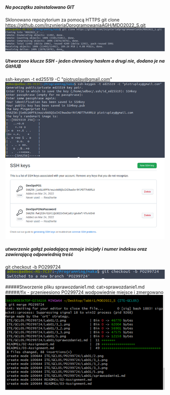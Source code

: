 ##### Na początku zainstalowano GIT
Sklonowano repozytorium za pomocą HTTPS
git clone https://github.com/InzynieriaOprogramowaniaAGH/MDO2022_S.git
![](2.png)
##### Utworzono klucze SSH - jeden chroniony hasłem a drugi nie, dodano je na GitHUB
ssh-keygen -t ed25519 -C "piotruplay@gmail.com"
![](3_1.png)![](3_2.png)


##### utworzenie gałąź poiadającą  mmoje inicjały i numer indeksu oraz zawierającą odpowiednią treść
git checkout -b PO299724
![](5.png)

#####Stworzenie pliku sprawozdanie1.md:
cat>sprawozdanie1.md
#####/fix - przenieesiono PO299724 wodpowiednie miejsce i zmergowano
![](6.png)